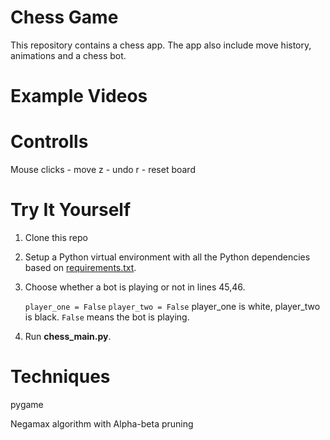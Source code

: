 # Chess Game
This repository contains a chess app. The app also include move history, animations and a chess bot. 

# Example Videos







# Controlls

Mouse clicks - move
z - undo
r - reset board

# Try It Yourself

1. Clone this repo
2. Setup a Python virtual environment with all the Python dependencies based on [requirements.txt](requirements.txt).
3. Choose whether a bot is playing or not in lines 45,46.
   
    `player_one = False`
    `player_two = False`
    player_one is white, player_two is black. `False` means the bot is playing.
4. Run **chess_main.py**.

# Techniques 
pygame

Negamax algorithm with Alpha-beta pruning

